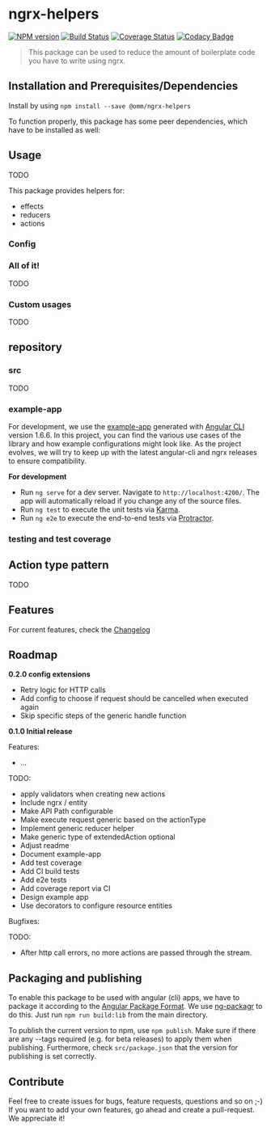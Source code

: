 # ngrx-helpers
[![NPM version][npm-image]][npm-url] [![Build Status][travis-image]][travis-url] [![Coverage Status][coveralls-image]][coveralls-url] [![Codacy Badge][codacy-image]][codacy-url]

> This package can be used to reduce the amount of boilerplate code you have to write using ngrx.

## Installation and Prerequisites/Dependencies

Install by using ``npm install --save @omm/ngrx-helpers``

To function properly, this package has some peer dependencies, which have to be installed as well:


## Usage

TODO

This package provides helpers for:
* effects
* reducers
* actions

### Config

### All of it!

TODO

### Custom usages

TODO

## repository

### src

TODO

### example-app

For development, we use the [example-app](./example-app) generated with [Angular CLI](https://github.com/angular/angular-cli) version 1.6.6.
In this project, you can find the various use cases of the library and how example configurations might look like.
As the project evolves, we will try to keep up with the latest angular-cli and ngrx releases to ensure compatibility.

**For development**
* Run `ng serve` for a dev server. Navigate to `http://localhost:4200/`. The app will automatically reload if you change any of the source files.
* Run `ng test` to execute the unit tests via [Karma](https://karma-runner.github.io).
* Run `ng e2e` to execute the end-to-end tests via [Protractor](http://www.protractortest.org/).

### testing and test coverage

## Action type pattern

TODO

## Features 

For current features, check the [Changelog](CHANGELOG.md)

## Roadmap

**0.2.0 config extensions**

* Retry logic for HTTP calls
* Add config to choose if request should be cancelled when executed again
* Skip specific steps of the generic handle function

**0.1.0 Initial release**

Features:

* ...

TODO: 
* apply validators when creating new actions
* Include ngrx / entity
* Make API Path configurable
* Make execute request generic based on the actionType
* Implement generic reducer helper
* Make generic type of extendedAction optional
* Adjust readme
* Document example-app
* Add test coverage
* Add CI build tests
* Add e2e tests
* Add coverage report via CI
* Design example app
* Use decorators to configure resource entities


Bugfixes:

TODO: 
 * After http call errors, no more actions are passed through the stream.

## Packaging and publishing

To enable this package to be used with angular (cli) apps, we have to package it according to
the [Angular Package Format](https://docs.google.com/document/d/1CZC2rcpxffTDfRDs6p1cfbmKNLA6x5O-NtkJglDaBVs/preview#).
We use [ng-packagr](https://github.com/dherges/ng-packagr) to do this. Just run ``npm run build:lib`` from the main directory.

To publish the current version to npm, use ``npm publish``. Make sure if there are any --tags required (e.g. for beta releases) 
to apply them when publishing. Furthermore, check ``src/package.json`` that the version for publishing is set correctly.

## Contribute

Feel free to create issues for bugs, feature requests, questions and so on ;-)
If you want to add your own features, go ahead and create a pull-request. We appreciate it!


[npm-image]: https://badge.fury.io/js/%40omm%2Fngrx-helpers.svg
[npm-url]: https://badge.fury.io/js/%40omm%2Fngrx-helpers
[travis-image]: https://travis-ci.org/ommsolutions/ngrx-helpers.svg?branch=master
[travis-url]: https://travis-ci.org/ommsolutions/ngrx-helpers?branch=master
[coveralls-image]: https://coveralls.io/repos/github/ommsolutions/ngrx-helpers/badge.svg?branch=master
[coveralls-url]: https://coveralls.io/github/ommsolutions/ngrx-helpers?branch=master
[codacy-image]: https://api.codacy.com/project/badge/Grade/56c25e0de47445d699ab84040d966c77
[codacy-url]: https://www.codacy.com/app/enenkel/ngrx-helpers?utm_source=github.com&amp;utm_medium=referral&amp;utm_content=ommsolutions/ngrx-helpers&amp;utm_campaign=Badge_Grade

